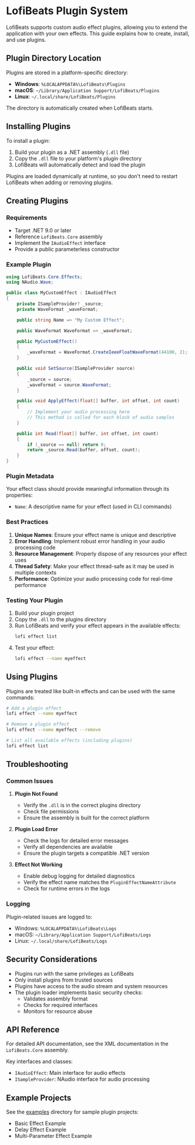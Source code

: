 # LofiBeats Plugin System

LofiBeats supports custom audio effect plugins, allowing you to extend the application with your own effects. This guide explains how to create, install, and use plugins.

## Plugin Directory Location

Plugins are stored in a platform-specific directory:

- **Windows**: `%LOCALAPPDATA%\LofiBeats\Plugins`
- **macOS**: `~/Library/Application Support/LofiBeats/Plugins`
- **Linux**: `~/.local/share/LofiBeats/Plugins`

The directory is automatically created when LofiBeats starts.

## Installing Plugins

To install a plugin:

1. Build your plugin as a .NET assembly (`.dll` file)
2. Copy the `.dll` file to your platform's plugin directory
3. LofiBeats will automatically detect and load the plugin

Plugins are loaded dynamically at runtime, so you don't need to restart LofiBeats when adding or removing plugins.

## Creating Plugins

### Requirements

- Target .NET 9.0 or later
- Reference `LofiBeats.Core` assembly
- Implement the `IAudioEffect` interface
- Provide a public parameterless constructor

### Example Plugin

```csharp
using LofiBeats.Core.Effects;
using NAudio.Wave;

public class MyCustomEffect : IAudioEffect
{
    private ISampleProvider? _source;
    private WaveFormat _waveFormat;

    public string Name => "My Custom Effect";

    public WaveFormat WaveFormat => _waveFormat;

    public MyCustomEffect()
    {
        _waveFormat = WaveFormat.CreateIeeeFloatWaveFormat(44100, 2);
    }

    public void SetSource(ISampleProvider source)
    {
        _source = source;
        _waveFormat = source.WaveFormat;
    }

    public void ApplyEffect(float[] buffer, int offset, int count)
    {
        // Implement your audio processing here
        // This method is called for each block of audio samples
    }

    public int Read(float[] buffer, int offset, int count)
    {
        if (_source == null) return 0;
        return _source.Read(buffer, offset, count);
    }
}
```

### Plugin Metadata

Your effect class should provide meaningful information through its properties:

- `Name`: A descriptive name for your effect (used in CLI commands)

### Best Practices

1. **Unique Names**: Ensure your effect name is unique and descriptive
2. **Error Handling**: Implement robust error handling in your audio processing code
3. **Resource Management**: Properly dispose of any resources your effect uses
4. **Thread Safety**: Make your effect thread-safe as it may be used in multiple contexts
5. **Performance**: Optimize your audio processing code for real-time performance

### Testing Your Plugin

1. Build your plugin project
2. Copy the `.dll` to the plugins directory
3. Run LofiBeats and verify your effect appears in the available effects:
   ```bash
   lofi effect list
   ```
4. Test your effect:
   ```bash
   lofi effect --name myeffect
   ```

## Using Plugins

Plugins are treated like built-in effects and can be used with the same commands:

```bash
# Add a plugin effect
lofi effect --name myeffect

# Remove a plugin effect
lofi effect --name myeffect --remove

# List all available effects (including plugins)
lofi effect list
```

## Troubleshooting

### Common Issues

1. **Plugin Not Found**
   - Verify the `.dll` is in the correct plugins directory
   - Check file permissions
   - Ensure the assembly is built for the correct platform

2. **Plugin Load Error**
   - Check the logs for detailed error messages
   - Verify all dependencies are available
   - Ensure the plugin targets a compatible .NET version

3. **Effect Not Working**
   - Enable debug logging for detailed diagnostics
   - Verify the effect name matches the `PluginEffectNameAttribute`
   - Check for runtime errors in the logs

### Logging

Plugin-related issues are logged to:
- Windows: `%LOCALAPPDATA%\LofiBeats\Logs`
- macOS: `~/Library/Application Support/LofiBeats/Logs`
- Linux: `~/.local/share/LofiBeats/Logs`

## Security Considerations

- Plugins run with the same privileges as LofiBeats
- Only install plugins from trusted sources
- Plugins have access to the audio stream and system resources
- The plugin loader implements basic security checks:
  - Validates assembly format
  - Checks for required interfaces
  - Monitors for resource abuse

## API Reference

For detailed API documentation, see the XML documentation in the `LofiBeats.Core` assembly.

Key interfaces and classes:
- `IAudioEffect`: Main interface for audio effects
- `ISampleProvider`: NAudio interface for audio processing

## Example Projects

See the [examples](../examples/Plugins) directory for sample plugin projects:
- Basic Effect Example
- Delay Effect Example
- Multi-Parameter Effect Example 